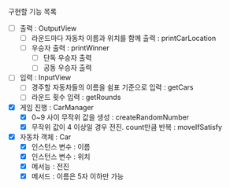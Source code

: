 구현할 기능 목록
- [ ] 출력 : OutputView
  - [ ] 라운드마다 자동차 이름과 위치를 함께 출력 : printCarLocation
  - [ ] 우승자 출력 : printWinner
    - [ ] 단독 우승자 출력 
    - [ ] 공동 우승자 출력
- [ ] 입력 : InputView
  - [ ] 경주할 자동차들의 이름을 쉼표 기준으로 입력 : getCars
  - [ ] 라운드 횟수 입력 : getRounds
- [x] 게임 진행 : CarManager
  - [x] 0~9 사이 무작위 값을 생성 : createRandomNumber
  - [x] 무작위 값이 4 이상일 경우 전진. count만큼 반복 : moveIfSatisfy
- [x] 자동차 객체 : Car
  - [x] 인스턴스 변수 : 이름
  - [x] 인스턴스 변수 : 위치
  - [x] 메서능 : 전진
  - [x] 메서드 : 이름은 5자 이하만 가능